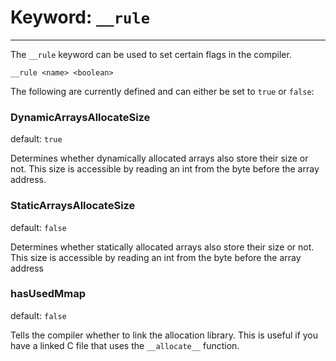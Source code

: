 # Keyword: `__rule`

---

The `__rule` keyword can be used to set certain flags in the compiler. 

```
__rule <name> <boolean>

```
The following are currently defined and can either be set to `true` or `false`:

### DynamicArraysAllocateSize
default: `true`

Determines whether dynamically allocated arrays also store their size or not. This size is accessible by reading an int from the byte before the array address.

### StaticArraysAllocateSize
default: `false`

Determines whether statically allocated arrays also store their size or not. This size is accessible by reading an int from the byte before the array address

### hasUsedMmap
default: `false`

Tells the compiler whether to link the allocation library. This is useful if you have a linked C file that uses the `__allocate__` function.
